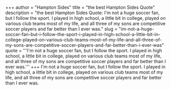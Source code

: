 +++
author = "Hampton Sides"
title = "the best Hampton Sides Quote"
description = "the best Hampton Sides Quote: I'm not a huge soccer fan, but I follow the sport. I played in high school, a little bit in college, played on various club teams most of my life, and all three of my sons are competitive soccer players and far better than I ever was."
slug = "im-not-a-huge-soccer-fan-but-i-follow-the-sport-i-played-in-high-school-a-little-bit-in-college-played-on-various-club-teams-most-of-my-life-and-all-three-of-my-sons-are-competitive-soccer-players-and-far-better-than-i-ever-was"
quote = '''I'm not a huge soccer fan, but I follow the sport. I played in high school, a little bit in college, played on various club teams most of my life, and all three of my sons are competitive soccer players and far better than I ever was.'''
+++
I'm not a huge soccer fan, but I follow the sport. I played in high school, a little bit in college, played on various club teams most of my life, and all three of my sons are competitive soccer players and far better than I ever was.
